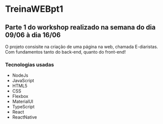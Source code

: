 # TreinaWEBpt1
## Parte 1 do workshop realizado na semana do dia 09/06 à dia 16/06
O projeto consisite na criação de uma página na web, chamada E-diaristas. Com fundamentos tanto do back-end, quanto do front-end!

### Tecnologias usadas
* NodeJs
* JavaScript
* HTML5
* CSS
* Flexbox
* MaterialUI
* TypeScript
* React
* ReactNative
